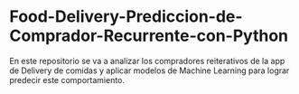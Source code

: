 # Food-Delivery-Prediccion-de-Comprador-Recurrente-con-Python
En este repositorio se va a analizar los compradores reiterativos de la app de Delivery de comidas y aplicar modelos de Machine Learning para lograr predecir este comportamiento.
